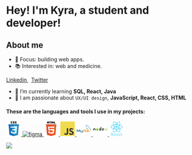 # Hey! I'm Kyra, a student and developer!

## About me
- 🚀 Focus: building web apps. <br/>
- 📚 Interested in: web and medicine.

<p>
  <a href="[https://www.linkedin.com/in/chetachi/](https://www.linkedin.com/in/kyraezikeuzor/)" rel="nofollow">
    Linkedin
  </a> 
  &nbsp;
   <a href="[https://twitter.com/chetachiiii](https://twitter.com/kyraoez)" rel="nofollow">
      Twitter
  </a>
</p>


- 🌱 I’m currently learning **SQL, React, Java**
- 💬 I am passionate about `UX/UI design`, **JavaScript, React, CSS, HTML**

<h4 align="left">These are the languages and tools I use in my projects:</h4>
<p align="left"> <a href="https://www.w3schools.com/css/" target="_blank"> <img src="https://raw.githubusercontent.com/devicons/devicon/master/icons/css3/css3-original-wordmark.svg" alt="css3" width="40" height="40"/> </a> <a href="https://www.figma.com/" target="_blank"> <img src="https://www.vectorlogo.zone/logos/figma/figma-icon.svg" alt="figma" width="40" height="40"/> </a> <a href="https://www.w3.org/html/" target="_blank"> <img src="https://raw.githubusercontent.com/devicons/devicon/master/icons/html5/html5-original-wordmark.svg" alt="html5" width="40" height="40"/> </a>  <a href="https://developer.mozilla.org/en-US/docs/Web/JavaScript" target="_blank"> <img src="https://raw.githubusercontent.com/devicons/devicon/master/icons/javascript/javascript-original.svg" alt="javascript" width="40" height="40"/> </a> <a href="https://www.mysql.com/" target="_blank"> <img src="https://raw.githubusercontent.com/devicons/devicon/master/icons/mysql/mysql-original-wordmark.svg" alt="mysql" width="40" height="40"/> </a> <a href="https://nodejs.org" target="_blank"> <img src="https://raw.githubusercontent.com/devicons/devicon/master/icons/nodejs/nodejs-original-wordmark.svg" alt="nodejs" width="40" height="40"/> </a>  <a href="https://reactjs.org/" target="_blank"> <img src="https://raw.githubusercontent.com/devicons/devicon/master/icons/react/react-original-wordmark.svg" alt="react" width="40" height="40"/> </a> </p>

![](https://komarev.com/ghpvc/?username=kyraezikeuzor)
